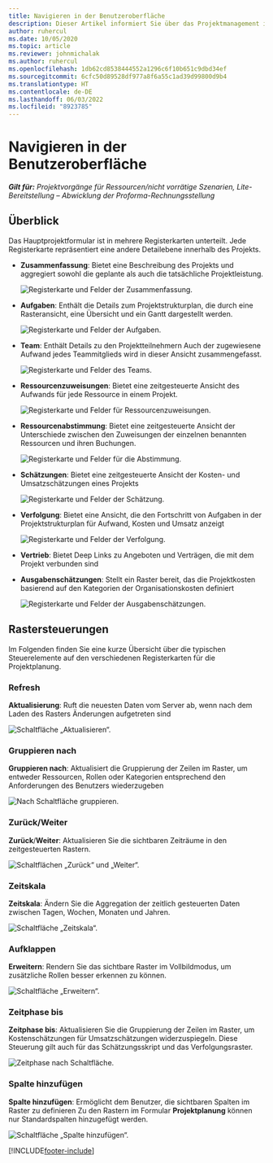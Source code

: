 ```yaml
---
title: Navigieren in der Benutzeroberfläche
description: Dieser Artikel informiert Sie über das Projektmanagement in Dynamics 365 Project Operations.
author: ruhercul
ms.date: 10/05/2020
ms.topic: article
ms.reviewer: johnmichalak
ms.author: ruhercul
ms.openlocfilehash: 1db62cd8538444552a1296c6f10b651c9dbd34ef
ms.sourcegitcommit: 6cfc50d89528df977a8f6a55c1ad39d99800d9b4
ms.translationtype: HT
ms.contentlocale: de-DE
ms.lasthandoff: 06/03/2022
ms.locfileid: "8923785"
---
```

# <a name="navigating-the-user-interface"></a>Navigieren in der Benutzeroberfläche

_**Gilt für:** Projektvorgänge für Ressourcen/nicht vorrätige Szenarien, Lite-Bereitstellung – Abwicklung der Proforma-Rechnungsstellung_

## <a name="overview"></a>Überblick

Das Hauptprojektformular ist in mehrere Registerkarten unterteilt. Jede Registerkarte repräsentiert eine andere Detailebene innerhalb des Projekts.

- **Zusammenfassung**: Bietet eine Beschreibung des Projekts und aggregiert sowohl die geplante als auch die tatsächliche Projektleistung.

    ![Registerkarte und Felder der Zusammenfassung.](media/navigation7.png)

- **Aufgaben**: Enthält die Details zum Projektstrukturplan, die durch eine Rasteransicht, eine Übersicht und ein Gantt dargestellt werden.

    ![Registerkarte und Felder der Aufgaben.](media/navigation8.png)

- **Team**: Enthält Details zu den Projektteilnehmern Auch der zugewiesene Aufwand jedes Teammitglieds wird in dieser Ansicht zusammengefasst.

    ![Registerkarte und Felder des Teams.](media/navigation9.png)

- **Ressourcenzuweisungen**: Bietet eine zeitgesteuerte Ansicht des Aufwands für jede Ressource in einem Projekt.

    ![Registerkarte und Felder für Ressourcenzuweisungen.](media/navigation10.png)

- **Ressourcenabstimmung**: Bietet eine zeitgesteuerte Ansicht der Unterschiede zwischen den Zuweisungen der einzelnen benannten Ressourcen und ihren Buchungen.

    ![Registerkarte und Felder für die Abstimmung.](media/navigation11.png)

- **Schätzungen**: Bietet eine zeitgesteuerte Ansicht der Kosten- und Umsatzschätzungen eines Projekts

    ![Registerkarte und Felder der Schätzung.](media/navigation12.png)

- **Verfolgung**: Bietet eine Ansicht, die den Fortschritt von Aufgaben in der Projektstrukturplan für Aufwand, Kosten und Umsatz anzeigt

    ![Registerkarte und Felder der Verfolgung.](media/navigation13.png)

- **Vertrieb**: Bietet Deep Links zu Angeboten und Verträgen, die mit dem Projekt verbunden sind

- **Ausgabenschätzungen**: Stellt ein Raster bereit, das die Projektkosten basierend auf den Kategorien der Organisationskosten definiert

    ![Registerkarte und Felder der Ausgabenschätzungen.](media/navigation14.png)

## <a name="grid-controls"></a>Rastersteuerungen

Im Folgenden finden Sie eine kurze Übersicht über die typischen Steuerelemente auf den verschiedenen Registerkarten für die Projektplanung.

### <a name="refresh"></a>Refresh

**Aktualisierung**: Ruft die neuesten Daten vom Server ab, wenn nach dem Laden des Rasters Änderungen aufgetreten sind

![Schaltfläche „Aktualisieren“.](media/navigation7.png)

### <a name="group-by"></a>Gruppieren nach

**Gruppieren nach**: Aktualisiert die Gruppierung der Zeilen im Raster, um entweder Ressourcen, Rollen oder Kategorien entsprechend den Anforderungen des Benutzers wiederzugeben

![Nach Schaltfläche gruppieren.](media/navigation6.png)

### <a name="previousnext"></a>Zurück/Weiter

**Zurück**/**Weiter**: Aktualisieren Sie die sichtbaren Zeiträume in den zeitgesteuerten Rastern.

![Schaltflächen „Zurück“ und „Weiter“.](media/navigation2.png)

### <a name="timescale"></a>Zeitskala

**Zeitskala**: Ändern Sie die Aggregation der zeitlich gesteuerten Daten zwischen Tagen, Wochen, Monaten und Jahren.

![Schaltfläche „Zeitskala“.](media/navigation3.png)

### <a name="expand"></a>Aufklappen

**Erweitern**: Rendern Sie das sichtbare Raster im Vollbildmodus, um zusätzliche Rollen besser erkennen zu können.

![Schaltfläche „Erweitern“.](media/navigation4.png)

### <a name="time-phase-by"></a>Zeitphase bis

**Zeitphase bis**: Aktualisieren Sie die Gruppierung der Zeilen im Raster, um Kostenschätzungen für Umsatzschätzungen widerzuspiegeln. Diese Steuerung gilt auch für das Schätzungsskript und das Verfolgungsraster.

![Zeitphase nach Schaltfläche.](media/navigation0.png)

### <a name="add-column"></a>Spalte hinzufügen

**Spalte hinzufügen**: Ermöglicht dem Benutzer, die sichtbaren Spalten im Raster zu definieren Zu den Rastern im Formular **Projektplanung** können nur Standardspalten hinzugefügt werden.

![Schaltfläche „Spalte hinzufügen“.](media/navigation5.png)


[!INCLUDE[footer-include](../includes/footer-banner.md)]